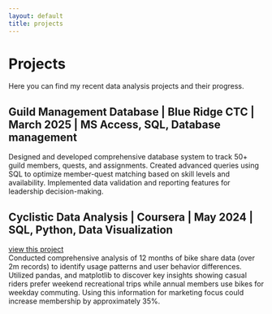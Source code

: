 ```yaml
---
layout: default
title: projects
---
```

# Projects
Here you can find my recent data analysis projects and their progress.

## Guild Management Database | Blue Ridge CTC | March 2025 | MS Access, SQL, Database management
Designed and developed comprehensive database system to track 50+ guild members, quests, and assignments.
Created advanced queries using SQL to optimize member-quest matching based on skill levels and availability. Implemented
data validation and reporting features for leadership decision-making.

## Cyclistic Data Analysis | Coursera | May 2024 | SQL, Python, Data Visualization
[view this project](https://github.com/Ejem0724/Ejem0724.github.io/blob/main/projects/Cyclistic_analysis.ipynb)\
Conducted comprehensive analysis of 12 months of bike share data (over 2m records) to identify usage patterns
and user behavior differences. Utilized pandas, and matplotlib to discover key insights showing casual riders prefer
weekend recreational trips while annual members use bikes for weekday commuting. Using this information for marketing
focus could increase membership by approximately 35%.